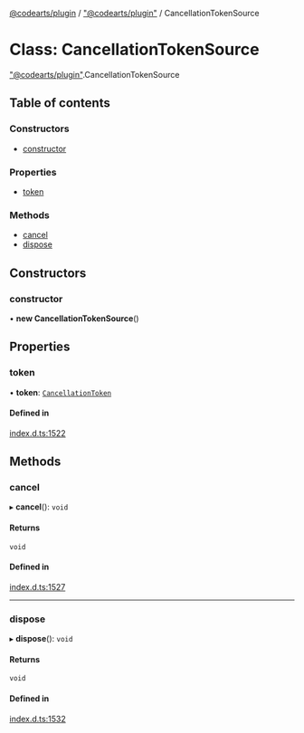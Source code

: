 [@codearts/plugin](../README.md) / ["@codearts/plugin"](../modules/_codearts_plugin_.md) / CancellationTokenSource

# Class: CancellationTokenSource

["@codearts/plugin"](../modules/_codearts_plugin_.md).CancellationTokenSource

## Table of contents

### Constructors

- [constructor](codearts_plugin_.CancellationTokenSource.md#constructor)

### Properties

- [token](codearts_plugin_.CancellationTokenSource.md#token)

### Methods

- [cancel](codearts_plugin_.CancellationTokenSource.md#cancel)
- [dispose](codearts_plugin_.CancellationTokenSource.md#dispose)

## Constructors

### constructor

• **new CancellationTokenSource**()

## Properties

### token

• **token**: [`CancellationToken`](../interfaces/codearts_plugin_.CancellationToken.md)

#### Defined in

[index.d.ts:1522](https://github.com/huaweicloud/cloudide-plugin-api/blob/84e382d/index.d.ts#L1522)

## Methods

### cancel

▸ **cancel**(): `void`

#### Returns

`void`

#### Defined in

[index.d.ts:1527](https://github.com/huaweicloud/cloudide-plugin-api/blob/84e382d/index.d.ts#L1527)

___

### dispose

▸ **dispose**(): `void`

#### Returns

`void`

#### Defined in

[index.d.ts:1532](https://github.com/huaweicloud/cloudide-plugin-api/blob/84e382d/index.d.ts#L1532)
